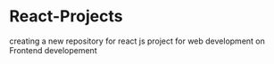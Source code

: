 # React-Projects
creating a new repository for react js project for web development on Frontend developement
